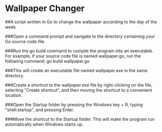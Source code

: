 # Wallpaper Changer
##A script written in Go to change the wallpaper according to the day of the week

###Open a command prompt and navigate to the directory containing your Go source code file.

###Run the go build command to compile the program into an executable. For example, if your source code file is named wallpaper.go, run the following command:
go build wallpaper.go


###This will create an executable file named wallpaper.exe in the same directory.

###Create a shortcut to the wallpaper.exe file by right-clicking on the file, selecting "Create shortcut", and then moving the shortcut to a convenient location.

###Open the Startup folder by pressing the Windows key + R, typing "shell:startup", and pressing Enter.

###Move the shortcut to the Startup folder. This will make the program run automatically when Windows starts up.
